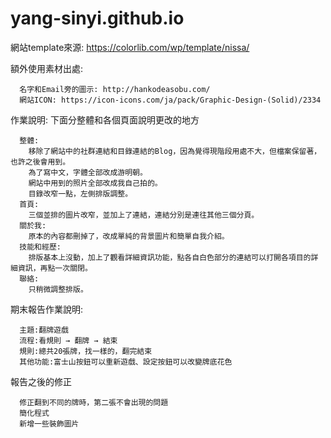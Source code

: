 # yang-sinyi.github.io

網站template來源: https://colorlib.com/wp/template/nissa/

額外使用素材出處:
      
      名字和Email旁的圖示: http://hankodeasobu.com/
      網站ICON: https://icon-icons.com/ja/pack/Graphic-Design-(Solid)/2334

作業說明:
      下面分整體和各個頁面說明更改的地方
      
      整體:
        移除了網站中的社群連結和目錄連結的Blog，因為覺得現階段用處不大，但檔案保留著，也許之後會用到。
        為了寫中文，字體全部改成游明朝。
        網站中用到的照片全部改成我自己拍的。
        目錄改窄一點，左側排版調整。
      首頁:
        三個並排的圖片改窄，並加上了連結，連結分別是連往其他三個分頁。
      關於我:
        原本的內容都刪掉了，改成單純的背景圖片和簡單自我介紹。
      技能和經歷:
        排版基本上沒動，加上了觀看詳細資訊功能，點各自白色部分的連結可以打開各項目的詳細資訊，再點一次關閉。
      聯絡:
        只稍微調整排版。
          
期末報告作業說明:

      主題:翻牌遊戲
      流程:看規則 → 翻牌 → 結束
      規則:總共20張牌，找一樣的，翻完結束
      其他功能:富士山按鈕可以重新遊戲、設定按鈕可以改變牌底花色

報告之後的修正

      修正翻到不同的牌時，第二張不會出現的問題
      簡化程式
      新增一些裝飾圖片
